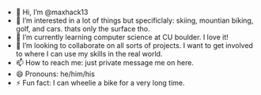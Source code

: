 - 👋 Hi, I’m @maxhack13
- 👀 I’m interested in a lot of things but specificlaly: skiing, mountian biking, golf, and cars. thats only the surface tho.
- 🌱 I’m currently learning computer science at CU boulder. I love it!
- 💞️ I’m looking to collaborate on all sorts of projects. I want to get involved to where I can use my skills in the real world.
- 📫 How to reach me: just private message me on here.
- 😄 Pronouns: he/him/his
- ⚡ Fun fact: I can wheelie a bike for a very long time.

<!---
maxhack13/maxhack13 is a ✨ special ✨ repository because its `README.md` (this file) appears on your GitHub profile.
You can click the Preview link to take a look at your changes.
--->
